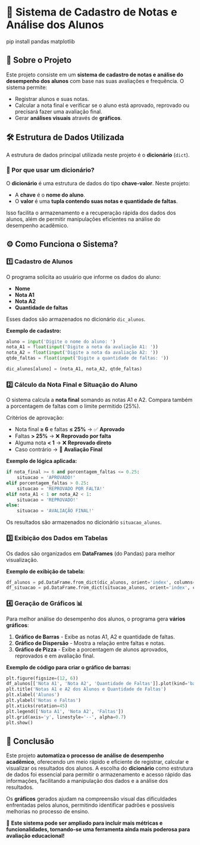 # 📌 Sistema de Cadastro de Notas e Análise dos Alunos

pip install pandas matplotlib

## 📖 Sobre o Projeto
Este projeto consiste em um **sistema de cadastro de notas e análise do desempenho dos alunos** com base nas suas avaliações e frequência. O sistema permite:
- Registrar alunos e suas notas.
- Calcular a nota final e verificar se o aluno está aprovado, reprovado ou precisará fazer uma avaliação final.
- Gerar **análises visuais** através de **gráficos**.

## 🛠️ Estrutura de Dados Utilizada
A estrutura de dados principal utilizada neste projeto é o **dicionário** (`dict`).

### 🔹 Por que usar um dicionário?
O **dicionário** é uma estrutura de dados do tipo **chave-valor**. Neste projeto:
- A **chave** é o **nome do aluno**.
- O **valor** é uma **tupla contendo suas notas e quantidade de faltas**.

Isso facilita o armazenamento e a recuperação rápida dos dados dos alunos, além de permitir manipulações eficientes na análise do desempenho acadêmico.

## ⚙️ Como Funciona o Sistema?

### 1️⃣ **Cadastro de Alunos**
O programa solicita ao usuário que informe os dados do aluno:
- **Nome**
- **Nota A1**
- **Nota A2**
- **Quantidade de faltas**

Esses dados são armazenados no dicionário `dic_alunos`.

**Exemplo de cadastro:**
```python
aluno = input('Digite o nome do aluno: ')
nota_A1 = float(input('Digite a nota da avaliação A1: '))
nota_A2 = float(input('Digite a nota da avaliação A2: '))
qtde_faltas = float(input('Digite a quantidade de faltas: '))

dic_alunos[aluno] = (nota_A1, nota_A2, qtde_faltas)
```

### 2️⃣ **Cálculo da Nota Final e Situação do Aluno**
O sistema calcula a **nota final** somando as notas A1 e A2. Compara também a porcentagem de faltas com o limite permitido (25%).

Critérios de aprovação:
- Nota final **≥ 6** e faltas **≤ 25%** → ✅ **Aprovado**
- Faltas **> 25%** → ❌ **Reprovado por falta**
- Alguma nota **< 1** → ❌ **Reprovado direto**
- Caso contrário → 📝 **Avaliação Final**

**Exemplo de lógica aplicada:**
```python
if nota_final >= 6 and porcentagem_faltas <= 0.25:
    situacao = 'APROVADO!'
elif porcentagem_faltas > 0.25:
    situacao = 'REPROVADO POR FALTA!'
elif nota_A1 < 1 or nota_A2 < 1:
    situacao = 'REPROVADO!'
else:
    situacao = 'AVALIAÇÃO FINAL!'
```

Os resultados são armazenados no dicionário `situacao_alunos`.

### 3️⃣ **Exibição dos Dados em Tabelas**
Os dados são organizados em **DataFrames** (do Pandas) para melhor visualização.

**Exemplo de exibição de tabela:**
```python
df_alunos = pd.DataFrame.from_dict(dic_alunos, orient='index', columns=['Nota A1', 'Nota A2', 'Quantidade de Faltas'])
df_situacao = pd.DataFrame.from_dict(situacao_alunos, orient='index', columns=['Nota Final', 'Porcentagem de Faltas (%)', 'Situação'])
```

### 4️⃣ **Geração de Gráficos** 📊
Para melhor análise do desempenho dos alunos, o programa gera **vários gráficos**:
1. **Gráfico de Barras** - Exibe as notas A1, A2 e quantidade de faltas.
2. **Gráfico de Dispersão** - Mostra a relação entre faltas e notas.
3. **Gráfico de Pizza** - Exibe a porcentagem de alunos aprovados, reprovados e em avaliação final.

**Exemplo de código para criar o gráfico de barras:**
```python
plt.figure(figsize=(12, 6))
df_alunos[['Nota A1', 'Nota A2', 'Quantidade de Faltas']].plot(kind='bar', color=['skyblue', 'orange', 'red'])
plt.title('Notas A1 e A2 dos Alunos e Quantidade de Faltas')
plt.xlabel('Alunos')
plt.ylabel('Notas e Faltas')
plt.xticks(rotation=45)
plt.legend(['Nota A1', 'Nota A2', 'Faltas'])
plt.grid(axis='y', linestyle='--', alpha=0.7)
plt.show()
```

## 📌 Conclusão
Este projeto **automatiza o processo de análise de desempenho acadêmico**, oferecendo um meio rápido e eficiente de registrar, calcular e visualizar os resultados dos alunos. A escolha do **dicionário** como estrutura de dados foi essencial para permitir o armazenamento e acesso rápido das informações, facilitando a manipulação dos dados e a análise dos resultados.

Os **gráficos** gerados ajudam na compreensão visual das dificuldades enfrentadas pelos alunos, permitindo identificar padrões e possíveis melhorias no processo de ensino.

🚀 **Este sistema pode ser ampliado para incluir mais métricas e funcionalidades, tornando-se uma ferramenta ainda mais poderosa para avaliação educacional!**

